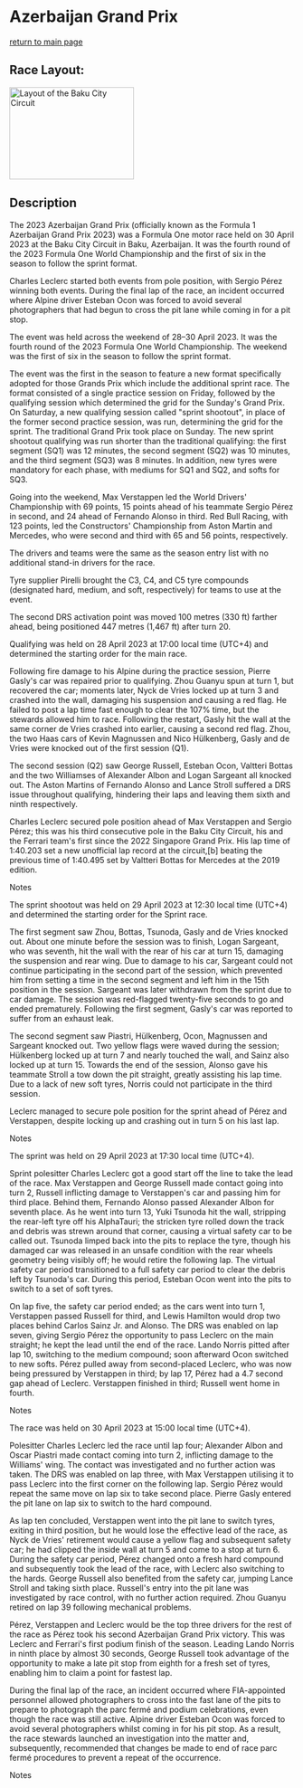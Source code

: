 # Azerbaijan Grand Prix

[return to main page](./index.md)

## Race Layout: 

 <img alt="Layout of the Baku City Circuit" class="mw-file-element" data-file-height="1806" data-file-width="2437" decoding="async" height="163" src="//upload.wikimedia.org/wikipedia/commons/thumb/f/f1/Baku_Formula_One_circuit_map.svg/220px-Baku_Formula_One_circuit_map.svg.png" srcset="//upload.wikimedia.org/wikipedia/commons/thumb/f/f1/Baku_Formula_One_circuit_map.svg/330px-Baku_Formula_One_circuit_map.svg.png 1.5x, //upload.wikimedia.org/wikipedia/commons/thumb/f/f1/Baku_Formula_One_circuit_map.svg/440px-Baku_Formula_One_circuit_map.svg.png 2x" width="220"/>

## Description

 

The 2023 Azerbaijan Grand Prix (officially known as the Formula 1 Azerbaijan Grand Prix 2023) was a Formula One motor race held on 30 April 2023 at the Baku City Circuit in Baku, Azerbaijan. It was the fourth round of the 2023 Formula One World Championship and the first of six in the season to follow the sprint format. 

Charles Leclerc started both events from pole position, with Sergio Pérez winning both events. During the final lap of the race, an incident occurred where Alpine driver Esteban Ocon was forced to avoid several photographers that had begun to cross the pit lane while coming in for a pit stop. 

The event was held across the weekend of 28–30 April 2023. It was the fourth round of the 2023 Formula One World Championship. The weekend was the first of six in the season to follow the sprint format. 

The event was the first in the season to feature a new format specifically adopted for those Grands Prix which include the additional sprint race. The format consisted of a single practice session on Friday, followed by the qualifying session which determined the grid for the Sunday's Grand Prix. On Saturday, a new qualifying session called "sprint shootout", in place of the former second practice session, was run, determining the grid for the sprint. The traditional Grand Prix took place on Sunday. The new sprint shootout qualifying was run shorter than the traditional qualifying: the first segment (SQ1) was 12 minutes, the second segment (SQ2) was 10 minutes, and the third segment (SQ3) was 8 minutes. In addition, new tyres were mandatory for each phase, with mediums for SQ1 and SQ2, and softs for SQ3. 

Going into the weekend, Max Verstappen led the World Drivers' Championship with 69 points, 15 points ahead of his teammate Sergio Pérez in second, and 24 ahead of Fernando Alonso in third. Red Bull Racing, with 123 points, led the Constructors' Championship from Aston Martin and Mercedes, who were second and third with 65 and 56 points, respectively. 

The drivers and teams were the same as the season entry list with no additional stand-in drivers for the race. 

Tyre supplier Pirelli brought the C3, C4, and C5 tyre compounds (designated hard, medium, and soft, respectively) for teams to use at the event. 

The second DRS activation point was moved 100 metres (330 ft) farther ahead, being positioned 447 metres (1,467 ft) after turn 20. 

Qualifying was held on 28 April 2023 at 17:00 local time (UTC+4) and determined the starting order for the main race. 

Following fire damage to his Alpine during the practice session, Pierre Gasly's car was repaired prior to qualifying. Zhou Guanyu spun at turn 1, but recovered the car; moments later, Nyck de Vries locked up at turn 3 and crashed into the wall, damaging his suspension and causing a red flag. He failed to post a lap time fast enough to clear the 107% time, but the stewards allowed him to race. Following the restart, Gasly hit the wall at the same corner de Vries crashed into earlier, causing a second red flag. Zhou, the two Haas cars of Kevin Magnussen and Nico Hülkenberg, Gasly and de Vries were knocked out of the first session (Q1). 

The second session (Q2) saw George Russell, Esteban Ocon, Valtteri Bottas and the two Williamses of Alexander Albon and Logan Sargeant all knocked out. The Aston Martins of Fernando Alonso and Lance Stroll suffered a DRS issue throughout qualifying, hindering their laps and leaving them sixth and ninth respectively. 

Charles Leclerc secured pole position ahead of Max Verstappen and Sergio Pérez; this was his third consecutive pole in the Baku City Circuit, his and the Ferrari team's first since the 2022 Singapore Grand Prix. His lap time of 1:40.203 set a new unofficial lap record at the circuit,[b] beating the previous time of 1:40.495 set by Valtteri Bottas for Mercedes at the 2019 edition. 

Notes 

The sprint shootout was held on 29 April 2023 at 12:30 local time (UTC+4) and determined the starting order for the Sprint race. 

The first segment saw Zhou, Bottas, Tsunoda, Gasly and de Vries knocked out. About one minute before the session was to finish, Logan Sargeant, who was seventh, hit the wall with the rear of his car at turn 15, damaging the suspension and rear wing. Due to damage to his car, Sargeant could not continue participating in the second part of the session, which prevented him from setting a time in the second segment and left him in the 15th position in the session. Sargeant was later withdrawn from the sprint due to car damage. The session was red-flagged twenty-five seconds to go and ended prematurely. Following the first segment, Gasly's car was reported to suffer from an exhaust leak. 

The second segment saw Piastri, Hülkenberg, Ocon, Magnussen and Sargeant knocked out. Two yellow flags were waved during the session; Hülkenberg locked up at turn 7 and nearly touched the wall, and Sainz also locked up at turn 15. Towards the end of the session, Alonso gave his teammate Stroll a tow down the pit straight, greatly assisting his lap time. Due to a lack of new soft tyres, Norris could not participate in the third session. 

Leclerc managed to secure pole position for the sprint ahead of Pérez and Verstappen, despite locking up and crashing out in turn 5 on his last lap. 

Notes 

The sprint was held on 29 April 2023 at 17:30 local time (UTC+4). 

Sprint polesitter Charles Leclerc got a good start off the line to take the lead of the race. Max Verstappen and George Russell made contact going into turn 2, Russell inflicting damage to Verstappen's car and passing him for third place. Behind them, Fernando Alonso passed Alexander Albon for seventh place. As he went into turn 13, Yuki Tsunoda hit the wall, stripping the rear-left tyre off his AlphaTauri; the stricken tyre rolled down the track and debris was strewn around that corner, causing a virtual safety car to be called out. Tsunoda limped back into the pits to replace the tyre, though his damaged car was released in an unsafe condition with the rear wheels geometry being visibly off; he would retire the following lap. The virtual safety car period transitioned to a full safety car period to clear the debris left by Tsunoda's car. During this period, Esteban Ocon went into the pits to switch to a set of soft tyres. 

On lap five, the safety car period ended; as the cars went into turn 1, Verstappen passed Russell for third, and Lewis Hamilton would drop two places behind Carlos Sainz Jr. and Alonso. The DRS was enabled on lap seven, giving Sergio Pérez the opportunity to pass Leclerc on the main straight; he kept the lead until the end of the race. Lando Norris pitted after lap 10, switching to the medium compound; soon afterward Ocon switched to new softs. Pérez pulled away from second-placed Leclerc, who was now being pressured by Verstappen in third; by lap 17, Pérez had a 4.7 second gap ahead of Leclerc. Verstappen finished in third; Russell went home in fourth. 

Notes 

The race was held on 30 April 2023 at 15:00 local time (UTC+4). 

Polesitter Charles Leclerc led the race until lap four; Alexander Albon and Oscar Piastri made contact coming into turn 2, inflicting damage to the Williams' wing. The contact was investigated and no further action was taken. The DRS was enabled on lap three, with Max Verstappen utilising it to pass Leclerc into the first corner on the following lap. Sergio Pérez would repeat the same move on lap six to take second place. Pierre Gasly entered the pit lane on lap six to switch to the hard compound. 

As lap ten concluded, Verstappen went into the pit lane to switch tyres, exiting in third position, but he would lose the effective lead of the race, as Nyck de Vries' retirement would cause a yellow flag and subsequent safety car; he had clipped the inside wall at turn 5 and come to a stop at turn 6. During the safety car period, Pérez changed onto a fresh hard compound and subsequently took the lead of the race, with Leclerc also switching to the hards. George Russell also benefited from the safety car, jumping Lance Stroll and taking sixth place. Russell's entry into the pit lane was investigated by race control, with no further action required. Zhou Guanyu retired on lap 39 following mechanical problems. 

Pérez, Verstappen and Leclerc would be the top three drivers for the rest of the race as Pérez took his second Azerbaijan Grand Prix victory. This was Leclerc and Ferrari's first podium finish of the season. Leading Lando Norris in ninth place by almost 30 seconds, George Russell took advantage of the opportunity to make a late pit stop from eighth for a fresh set of tyres, enabling him to claim a point for fastest lap. 

During the final lap of the race, an incident occurred where FIA-appointed personnel allowed photographers to cross into the fast lane of the pits to prepare to photograph the parc fermé and podium celebrations, even though the race was still active. Alpine driver Esteban Ocon was forced to avoid several photographers whilst coming in for his pit stop. As a result, the race stewards launched an investigation into the matter and, subsequently, recommended that changes be made to end of race parc fermé procedures to prevent a repeat of the occurrence. 

Notes 

 

